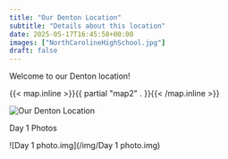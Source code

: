 ```yaml
---
title: "Our Denton Location"
subtitle: "Details about this location"
date: 2025-05-17T16:45:58+00:00
images: ["NorthCarolineHighSchool.jpg"]
draft: false
---
```


Welcome to our Denton location!

{{< map.inline >}}{{ partial "map2" . }}{{< /map.inline >}}

![Our Denton Location](/img/NorthCarolineHighSchool.jpg)

Day 1 Photos

![Day 1 photo.img](/img/Day 1 photo.img)
